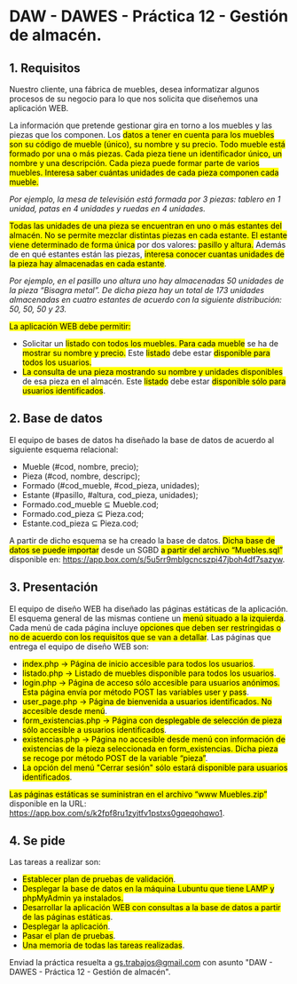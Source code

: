 # DAW - DAWES - Práctica 12 - Gestión de almacén.

## 1. Requisitos

Nuestro cliente, una fábrica de muebles, desea informatizar algunos procesos de su negocio para lo que nos solicita que diseñemos una aplicación WEB.

La información que pretende gestionar gira en torno a los muebles y las piezas que los componen. Los <mark>datos a tener en cuenta para los muebles son su código de mueble (único), su nombre y su precio. Todo mueble está formado por una o más piezas. Cada pieza tiene un identificador único, un nombre y una descripción. Cada pieza puede formar parte de varios muebles. Interesa saber cuántas unidades de cada pieza componen cada mueble.</mark>

*Por ejemplo, la mesa de televisión está formada por 3 piezas: tablero en 1 unidad, patas en 4 unidades y ruedas en 4 unidades.*

<mark> Todas las unidades de una pieza se encuentran en uno o más estantes del almacén. No se permite mezclar distintas piezas en cada estante. El estante viene determinado de forma única</mark> por dos valores: <mark>pasillo y altura.</mark> Además de en qué estantes están las piezas, <mark>interesa conocer cuantas unidades de la pieza hay almacenadas en cada estante</mark>.

*Por ejemplo, en el pasillo uno altura uno hay almacenadas 50 unidades de la pieza “Bisagra metal”. De dicha pieza hay un total de 173 unidades almacenadas en cuatro estantes de acuerdo con la siguiente distribución: 50, 50, 50 y 23.*

<mark>La aplicación WEB debe permitir:
- Solicitar un <mark>listado con todos los muebles. Para cada mueble</mark> se ha de <mark>mostrar su nombre y precio.</mark> Este <mark>listado</mark> debe estar <mark>disponible para todos los usuarios.</mark>
- <mark>La consulta de una pieza mostrando su nombre y unidades disponibles</mark> de esa pieza en el almacén. Este <mark>listado</mark> debe estar <mark>disponible sólo para usuarios identificados</mark>.

## 2. Base de datos

El equipo de bases de datos ha diseñado la base de datos de acuerdo al siguiente esquema relacional:

- Mueble (#cod, nombre, precio);
- Pieza (#cod, nombre, descripc);
- Formado (#cod_mueble, #cod_pieza, unidades);
- Estante (#pasillo, #altura,   cod_pieza, unidades);
- Formado.cod_mueble ⊆ Mueble.cod;
- Formado.cod_pieza ⊆ Pieza.cod;
- Estante.cod_pieza ⊆ Pieza.cod;

A partir de dicho esquema se ha creado la base de datos. <mark>Dicha base de datos se puede importar</mark> desde un SGBD <mark>a partir del archivo “Muebles.sql”</mark> disponible en: https://app.box.com/s/5u5rr9mblgcncszpi47jboh4df7sazyw.

## 3. Presentación

El equipo de diseño WEB ha diseñado las páginas estáticas de la aplicación. El esquema general de las mismas contiene un <mark>menú situado a la izquierda</mark>. Cada menú de cada página incluye <mark>opciones que deben ser restringidas o no de acuerdo con los requisitos que se van a detallar</mark>. Las páginas que entrega el equipo de diseño WEB son:
- <mark>index.php -> Página de inicio accesible para todos los usuarios</mark>.
- <mark>listado.php -> Listado de muebles disponible para todos los usuarios</mark>.
- <mark>login.php -> Página de acceso sólo accesible para usuarios anónimos. Esta página envía por método POST las variables user y pass</mark>.
- <mark>user_page.php -> Página de bienvenida a usuarios identificados. No accesible desde menú</mark>. 
- <mark>form_existencias.php -> Página con desplegable de selección de pieza sólo accesible a usuarios identificados</mark>. 
- <mark>existencias.php -> Página no accesible desde menú con información de existencias de la pieza seleccionada en form_existencias. Dicha pieza se recoge por método POST de la variable “pieza”</mark>.
- <mark>La opción del menú "Cerrar sesión" sólo estará disponible para usuarios identificados</mark>.

<mark>Las páginas estáticas se suministran en el archivo “www Muebles.zip”</mark> disponible en la URL: https://app.box.com/s/k2fpf8ru1zyjtfv1pstxs0gqeqohqwo1.

## 4. Se pide

Las tareas a realizar son:
- <mark>Establecer plan de pruebas de validación</mark>.
- <mark>Desplegar la base de datos en la máquina Lubuntu que tiene LAMP y phpMyAdmin ya instalados.</mark>
- <mark>Desarrollar la aplicación WEB con consultas a la base de datos a partir de las páginas estáticas</mark>.
- <mark>Desplegar la aplicación</mark>.
- <mark>Pasar el plan de pruebas</mark>.
- <mark>Una memoria de todas las tareas realizadas</mark>.


Enviad la práctica resuelta a gs.trabajos@gmail.com con asunto "DAW - DAWES - Práctica 12 - Gestión de almacén".